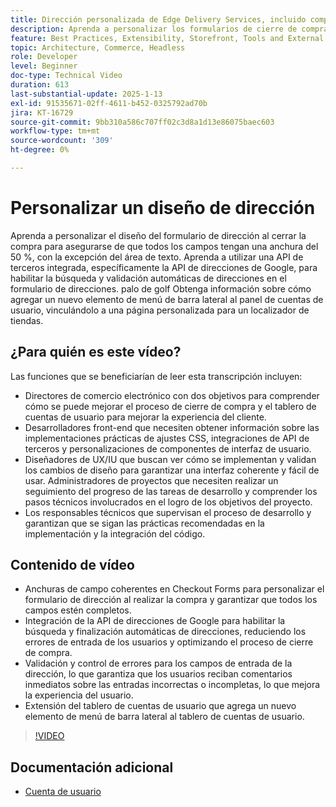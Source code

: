```yaml
---
title: Dirección personalizada de Edge Delivery Services, incluido completado automático
description: Aprenda a personalizar los formularios de cierre de compra de comercio electrónico e integrar Búsqueda de direcciones de Google para mejorar la experiencia del usuario y reducir los errores de entrada.
feature: Best Practices, Extensibility, Storefront, Tools and External Services
topic: Architecture, Commerce, Headless
role: Developer
level: Beginner
doc-type: Technical Video
duration: 613
last-substantial-update: 2025-1-13
exl-id: 91535671-02ff-4611-b452-0325792ad70b
jira: KT-16729
source-git-commit: 9bb310a586c707ff02c3d8a1d13e86075baec603
workflow-type: tm+mt
source-wordcount: '309'
ht-degree: 0%

---
```



# Personalizar un diseño de dirección

Aprenda a personalizar el diseño del formulario de dirección al cerrar la compra para asegurarse de que todos los campos tengan una anchura del 50 %, con la excepción del área de texto. Aprenda a utilizar una API de terceros integrada, específicamente la API de direcciones de Google, para habilitar la búsqueda y validación automáticas de direcciones en el formulario de direcciones. palo de golf Obtenga información sobre cómo agregar un nuevo elemento de menú de barra lateral al panel de cuentas de usuario, vinculándolo a una página personalizada para un localizador de tiendas.

## ¿Para quién es este vídeo?

Las funciones que se beneficiarían de leer esta transcripción incluyen:

* Directores de comercio electrónico con dos objetivos para comprender cómo se puede mejorar el proceso de cierre de compra y el tablero de cuentas de usuario para mejorar la experiencia del cliente.
* Desarrolladores front-end que necesiten obtener información sobre las implementaciones prácticas de ajustes CSS, integraciones de API de terceros y personalizaciones de componentes de interfaz de usuario.
* Diseñadores de UX/IU que buscan ver cómo se implementan y validan los cambios de diseño para garantizar una interfaz coherente y fácil de usar.
Administradores de proyectos que necesiten realizar un seguimiento del progreso de las tareas de desarrollo y comprender los pasos técnicos involucrados en el logro de los objetivos del proyecto.
* Los responsables técnicos que supervisan el proceso de desarrollo y garantizan que se sigan las prácticas recomendadas en la implementación y la integración del código.


## Contenido de vídeo

* Anchuras de campo coherentes en Checkout Forms para personalizar el formulario de dirección al realizar la compra y garantizar que todos los campos estén completos.
* Integración de la API de direcciones de Google para habilitar la búsqueda y finalización automáticas de direcciones, reduciendo los errores de entrada de los usuarios y optimizando el proceso de cierre de compra.
* Validación y control de errores para los campos de entrada de la dirección, lo que garantiza que los usuarios reciban comentarios inmediatos sobre las entradas incorrectas o incompletas, lo que mejora la experiencia del usuario.
* Extensión del tablero de cuentas de usuario que agrega un nuevo elemento de menú de barra lateral al tablero de cuentas de usuario.

>[!VIDEO](https://video.tv.adobe.com/v/3442787?learn=on)

## Documentación adicional

* [Cuenta de usuario](https://experienceleague.adobe.com/developer/commerce/storefront/dropins/user-account/tutorials/?lang=es)

